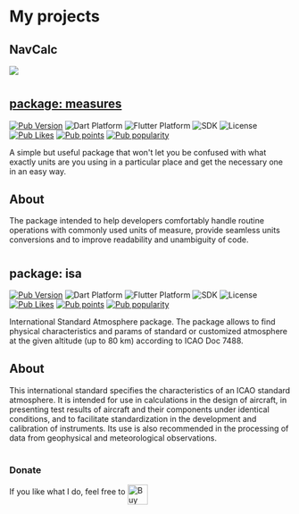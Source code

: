 # My projects
## NavCalc
<a href='https://antonchik.github.io/navcalcapp_support/'>![](https://play-lh.googleusercontent.com/l0LD9lYVSbbV2q6_4QDzQjESzBo14Cul_E192lrEMpYGp6vAChSms5OaAsHvpUkp3hoY=w660-h320-rw)
#
#
  
## package: measures

[![Pub Version](https://img.shields.io/pub/v/measures?logo=dart&logoColor=white)](https://pub.dev/packages/measures)
![Dart Platform](https://badgen.net/pub/dart-platform/measures)
![Flutter Platform](https://badgen.net/pub/flutter-platform/measures)
![SDK](https://badgen.net/pub/sdk-version/measures)
![License](https://badgen.net/pub/license/measures)
[![Pub Likes](https://badgen.net/pub/likes/measures)](https://pub.dev/packages/measures/score)
[![Pub points](https://badgen.net/pub/points/measures)](https://pub.dev/packages/measures/score)
[![Pub popularity](https://badgen.net/pub/popularity/measures)](https://pub.dev/packages/measures/score)

A simple but useful package that won't let you be confused with what exactly units are you using in a particular place and get the necessary one in an easy way.

## About

The package intended to help developers comfortably handle routine operations with commonly used units of measure, provide seamless units conversions and to improve readability and unambiguity of code.
#
#
  
## package: isa

[![Pub Version](https://img.shields.io/pub/v/isa?logo=dart&logoColor=white)](https://pub.dev/packages/isa)
![Dart Platform](https://badgen.net/pub/dart-platform/isa)
![Flutter Platform](https://badgen.net/pub/flutter-platform/isa)
![SDK](https://badgen.net/pub/sdk-version/isa)
![License](https://badgen.net/pub/license/isa)
[![Pub Likes](https://badgen.net/pub/likes/isa)](https://pub.dev/packages/isa/score)
[![Pub points](https://badgen.net/pub/points/isa)](https://pub.dev/packages/isa/score)
[![Pub popularity](https://badgen.net/pub/popularity/isa)](https://pub.dev/packages/isa/score)

International Standard Atmosphere package. The package allows to find physical characteristics and
params of standard or customized atmosphere at the given altitude (up to 80 km) according to ICAO Doc 7488.

## About

This international standard specifies the characteristics of an ICAO standard atmosphere.
It is intended for use in calculations in the design of aircraft, in presenting test results of
aircraft and their components under identical conditions, and to facilitate standardization
in the development and calibration of instruments.
Its use is also recommended in the processing of data from geophysical and meteorological observations.
#
#
  
  
### Donate
If you like what I do, feel free to <a href='https://ko-fi.com/K3K56CCST' target='_blank'><img height='36' style='border:0px;height:36px' align="middle" src='https://cdn.ko-fi.com/cdn/kofi1.png?v=3' border='0' alt='Buy Me a Coffee at ko-fi.com' /></a>
